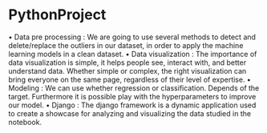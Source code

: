 # PythonProject

• Data pre processing : We are going to use several
methods to detect and delete/replace the
outliers in our dataset, in order to apply the
machine learning models in a clean dataset.
• Data visualization : The importance of data
visualization is simple, it helps people see,
interact with, and better understand data.
Whether simple or complex, the right
visualization can bring everyone on the same
page, regardless of their level of expertise.
• Modeling : We can use whether regression or
classification. Depends of the target.
Furthermore it is possible play with the
hyperparameters to improve our model.
• Django : The django framework is a dynamic
application used to create a showcase for
analyzing and visualizing the data studied in the
notebook.
